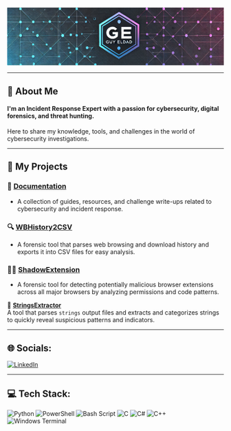 <p align="center">
  <img src="https://github.com/GuyEldad/GuyEldad/blob/main/GE.png?raw=true" alt="Banner">
</p>

---

## 💫 About Me
#### I'm an Incident Response Expert with a passion for cybersecurity, digital forensics, and threat hunting.  
Here to share my knowledge, tools, and challenges in the world of cybersecurity investigations.

---

## 💼 My Projects

### 📖 [Documentation](https://github.com/GuyEldad/Documentation)
- A collection of guides, resources, and challenge write-ups related to cybersecurity and incident response.

### 🔍 [WBHistory2CSV](https://github.com/GuyEldad/WBHistory2CSV)
- A forensic tool that parses web browsing and download history and exports it into CSV files for easy analysis.

### 🕵️‍♂️ [ShadowExtension](https://github.com/GuyEldad/ShadowExtension)
- A forensic tool for detecting potentially malicious browser extensions across all major browsers by analyzing permissions and code patterns.

🧵 **[StringsExtractor](https://github.com/GuyEldad/StringsExtractor)**  
A tool that parses `strings` output files and extracts and categorizes strings to quickly reveal suspicious patterns and indicators.

---

## 🌐 Socials:
[![LinkedIn](https://img.shields.io/badge/LinkedIn-0A66C2?style=for-the-badge&logo=linkedin&logoColor=white)](https://www.linkedin.com/in/guy-eldad/)

---

## 💻 Tech Stack:
![Python](https://img.shields.io/badge/python-3670A0?style=for-the-badge&logo=python&logoColor=ffdd54) 
![PowerShell](https://img.shields.io/badge/PowerShell-%235391FE.svg?style=for-the-badge&logo=powershell&logoColor=white) 
![Bash Script](https://img.shields.io/badge/bash_script-%23121011.svg?style=for-the-badge&logo=gnu-bash&logoColor=white) 
![C](https://img.shields.io/badge/c-%2300599C.svg?style=for-the-badge&logo=c&logoColor=white) 
![C#](https://img.shields.io/badge/c%23-%23239120.svg?style=for-the-badge&logo=csharp&logoColor=white) 
![C++](https://img.shields.io/badge/c++-%2300599C.svg?style=for-the-badge&logo=c%2B%2B&logoColor=white) 
![Windows Terminal](https://img.shields.io/badge/Windows%20Terminal-%234D4D4D.svg?style=for-the-badge&logo=windows-terminal&logoColor=white)

